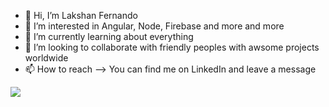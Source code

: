 - 👋 Hi, I’m Lakshan Fernando
- 👀 I’m interested in Angular, Node, Firebase and more and more
- 🌱 I’m currently learning about everything
- 💞️ I’m looking to collaborate with friendly peoples with awsome projects worldwide
- 📫 How to reach --> You can find me on LinkedIn and leave a message 

<img align="center" src="https://github-readme-stats.vercel.app/api/<CARD_TYPE>/?username=<LakshanFernando>&theme=<THEME_NAME>" />

<!---
LakshanFernando/LakshanFernando is a ✨ special ✨ repository because its `README.md` (this file) appears on your GitHub profile.
You can click the Preview link to take a look at your changes.
--->

